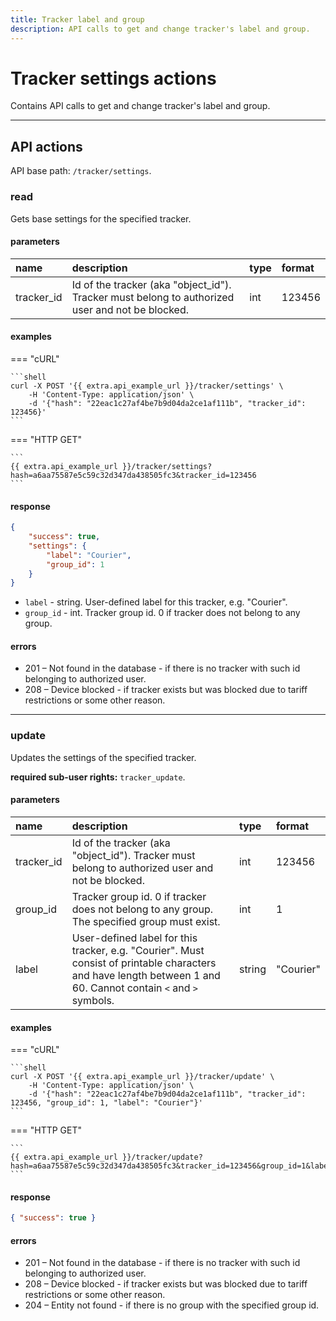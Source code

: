 ```yaml
---
title: Tracker label and group
description: API calls to get and change tracker's label and group.
---
```


# Tracker settings actions

Contains API calls to get and change tracker's label and group.

***

## API actions

API base path: `/tracker/settings`.

### read

Gets base settings for the specified tracker.

#### parameters

| name | description | type| format |
| :------ | :------ | :----- | :----- |
| tracker_id | Id of the tracker (aka "object_id"). Tracker must belong to authorized user and not be blocked. | int | 123456 |

#### examples

=== "cURL"

    ```shell
    curl -X POST '{{ extra.api_example_url }}/tracker/settings' \
        -H 'Content-Type: application/json' \
        -d '{"hash": "22eac1c27af4be7b9d04da2ce1af111b", "tracker_id": 123456}'
    ```

=== "HTTP GET"

    ```
    {{ extra.api_example_url }}/tracker/settings?hash=a6aa75587e5c59c32d347da438505fc3&tracker_id=123456
    ```

#### response

```json
{
    "success": true,
    "settings": {
        "label": "Courier",
        "group_id": 1
    }
}
```

* `label` - string. User-defined label for this tracker, e.g. "Courier".
* `group_id` - int. Tracker group id. 0 if tracker does not belong to any group.

#### errors

* 201 – Not found in the database - if there is no tracker with such id belonging to authorized user.
* 208 – Device blocked - if tracker exists but was blocked due to tariff restrictions or some other reason.

***

### update

Updates the settings of the specified tracker.

**required sub-user rights:** `tracker_update`.

#### parameters

| name | description | type| format |
| :------ | :------ | :----- | :----- |
| tracker_id | Id of the tracker (aka "object_id"). Tracker must belong to authorized user and not be blocked. | int | 123456 |
| group_id | Tracker group id. 0 if tracker does not belong to any group. The specified group must exist. | int | 1 |
| label | User-defined label for this tracker, e.g. "Courier". Must consist of printable characters and have length between 1 and 60. Cannot contain `<` and `>` symbols. | string | "Courier" |

#### examples

=== "cURL"

    ```shell
    curl -X POST '{{ extra.api_example_url }}/tracker/update' \
        -H 'Content-Type: application/json' \
        -d '{"hash": "22eac1c27af4be7b9d04da2ce1af111b", "tracker_id": 123456, "group_id": 1, "label": "Courier"}'
    ```

=== "HTTP GET"

    ```
    {{ extra.api_example_url }}/tracker/update?hash=a6aa75587e5c59c32d347da438505fc3&tracker_id=123456&group_id=1&label=Courier
    ```

#### response

```json
{ "success": true }
```

#### errors

* 201 – Not found in the database - if there is no tracker with such id belonging to authorized user.
* 208 – Device blocked - if tracker exists but was blocked due to tariff restrictions or some other reason.
* 204 – Entity not found - if there is no group with the specified group id.

